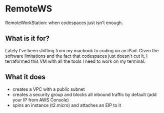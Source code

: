 # RemoteWS

RemoteWorkStation: when codespaces just isn't enough.

## What is it for?

Lately I've been shifting from my macbook to coding on an iPad. Given the software limitations and the fact that codespaces just doesn't cut it, I terraformed this VM
with all the tools I need to work on my terminal.

## What it does

- creates a VPC with a public subnet
- creates a security group and blocks all inbound traffic by default (add your IP from AWS Console)
- spins an instance (t2.micro) and attaches an EIP to it
